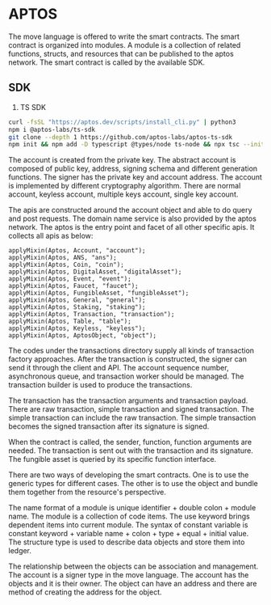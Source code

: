 # APTOS

The move language is offered to write the smart contracts. The smart contract is organized into modules. A module is a collection of related functions, structs, and resources that can be published to the aptos network. The smart contract is called by the available SDK. 

## SDK

1. TS SDK

```bash
curl -fsSL "https://aptos.dev/scripts/install_cli.py" | python3
npm i @aptos-labs/ts-sdk
git clone --depth 1 https://github.com/aptos-labs/aptos-ts-sdk
npm init && npm add -D typescript @types/node ts-node && npx tsc --init && mkdir src && echo 'async function example() { console.log("Running example!")}; example()' > src/quickstart.ts
```
The account is created from the private key. The abstract account is composed of public key, address, signing schema and different generation functions. The signer has the private key and account address. The account is implemented by different cryptography algorithm. There are normal account, keyless account, multiple keys account, single key account.

The apis are constructed around the account object and able to do query and post requests. The domain name service is also provided by the aptos network. The aptos is the entry point and facet of all other specific apis. It collects all apis as below:

```
applyMixin(Aptos, Account, "account");
applyMixin(Aptos, ANS, "ans");
applyMixin(Aptos, Coin, "coin");
applyMixin(Aptos, DigitalAsset, "digitalAsset");
applyMixin(Aptos, Event, "event");
applyMixin(Aptos, Faucet, "faucet");
applyMixin(Aptos, FungibleAsset, "fungibleAsset");
applyMixin(Aptos, General, "general");
applyMixin(Aptos, Staking, "staking");
applyMixin(Aptos, Transaction, "transaction");
applyMixin(Aptos, Table, "table");
applyMixin(Aptos, Keyless, "keyless");
applyMixin(Aptos, AptosObject, "object");
```
The codes under the transactions directory supply all kinds of transaction factory approaches. After the transaction is constructed, the signer can send it through the client and API. The account sequence number, asynchronous queue, and transaction worker should be managed. The transaction builder is used to produce the transactions. 

The transaction has the transaction arguments and transaction payload. There are raw transaction, simple transaction and signed transaction. The simple transaction can include the raw transaction. The simple transaction becomes the signed transaction after its signature is signed. 

When the contract is called, the sender, function, function arguments are needed. The transaction is sent out with the transaction and its signature. The fungible asset is queried by its specific function interface. 

There are two ways of developing the smart contracts. One is to use the generic types for different cases. The other is to use the object and bundle them together from the resource's perspective. 

The name format of a module is unique identifier + double colon + module name. The module is a collection of code items. The use keyword brings dependent items into current module. The syntax of constant variable is constant keyword + variable name + colon + type + equal + initial value. The structure type is used to describe data objects and store them into ledger. 

The relationship between the objects can be association and management. The account is a signer type in the move language. The account has the objects and it is their owner. The object can have an address and there are method of creating the address for the object. 


